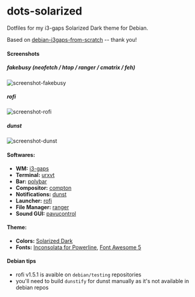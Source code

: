 # dots-solarized
Dotfiles for my i3-gaps Solarized Dark theme for Debian.

Based on [debian-i3gaps-from-scratch](https://github.com/mmeinert/debian-i3gaps-from-scratch) -- thank you!

#### Screenshots
##### fakebusy (neofetch / htop / ranger / cmatrix / feh)
![screenshot-fakebusy](https://raw.githubusercontent.com/martinlatrille/dots-solarized/master/screenshots/screenshot-fakebusy.png)
##### rofi
![screenshot-rofi](https://raw.githubusercontent.com/martinlatrille/dots-solarized/master/screenshots/screenshot-rofi.png)
##### dunst
![screenshot-dunst](https://raw.githubusercontent.com/martinlatrille/dots-solarized/master/screenshots/screenshot-dunst.png)

#### Softwares:
- **WM:** [i3-gaps](https://github.com/Airblader/i3)
- **Terminal:** [urxvt](http://software.schmorp.de/pkg/rxvt-unicode.html)
- **Bar:** [polybar](https://github.com/jaagr/polybar)
- **Compositor:** [compton](https://github.com/chjj/compton)
- **Notifications:** [dunst](https://github.com/dunst-project/dunst)
- **Launcher:** [rofi](https://github.com/DaveDavenport/rofi)
- **File Manager:** [ranger](https://github.com/ranger/ranger)
- **Sound GUI:** [pavucontrol](https://freedesktop.org/software/pulseaudio/pavucontrol/)

#### Theme:
- **Colors:** [Solarized Dark](https://ethanschoonover.com/solarized/)
- **Fonts:** [Inconsolata for Powerline](https://github.com/powerline/fonts/tree/master/Inconsolata), [Font Awesome 5](https://fontawesome.com/)

#### Debian tips
- rofi v1.5.1 is avaible on `debian/testing` repositories
- you'll need to build `dunstify` for dunst manually as it's not available in debian repos

